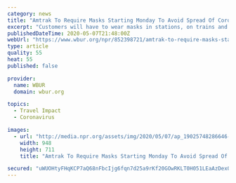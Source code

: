```yaml
---
category: news
title: "Amtrak To Require Masks Starting Monday To Avoid Spread Of Coronavirus"
excerpt: "Customers will have to wear masks in stations, on trains and on thruway buses. Amtrak is booking only half of each train's normal capacity, making it easier for passengers to sit farther apart."
publishedDateTime: 2020-05-07T21:48:00Z
webUrl: "https://www.wbur.org/npr/852398721/amtrak-to-require-masks-starting-monday-to-avoid-spread-of-coronavirus"
type: article
quality: 55
heat: 55
published: false

provider:
  name: WBUR
  domain: wbur.org

topics:
  - Travel Impact
  - Coronavirus

images:
  - url: "http://media.npr.org/assets/img/2020/05/07/ap_19025748286646-2944807b8e42cfa3edf03061adceaacd9721e64e.jpg?s=6"
    width: 948
    height: 711
    title: "Amtrak To Require Masks Starting Monday To Avoid Spread Of Coronavirus"

secured: "uWUOHtyFHqKCP7aQ68nFbcIjg6fqn7d25a9rKf20GOwRKLT0H051LEaAzDexO54mI458QJ6PWVzVXkspfBbcB2TtYO/TUkIhqgy/oVcn0XbB428+EmxD+k6QWiLgFrsaCJbFavNvNpaqfck8w+LAK7dHkOy9AtxljiXg5/K1Ch1h6+ELWlgh+fB22cHwg4/N5KBrmiVGPY3GMdCU8d3UUdHUQEvN5xZCAKpB05i6jiqRHzsfikqYG/GmYHPPkKTYYWHs2YhVh9VSzvBZVTchN4ztFU4jDTlF1qsCTNsWTQemMia9qAf640QbmiR81Tnu;Xr8NnN8P86/g3rHR5PktxQ=="
---
```


